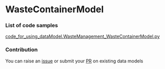 # WasteContainerModel

### List of code samples 

<!-- 50-List of code -->

<!-- [code entry](link) -->
[code_for_using_dataModel.WasteManagement_WasteContainerModel.py](https://github.com/smart-data-models/dataModel.WasteManagement/blob/master/WasteContainerModel/code/code_for_using_dataModel.WasteManagement_WasteContainerModel.py)


<!-- /50-List of code -->

### Contribution
You can raise an [issue](https://github.com/smart-data-models/dataModel.WasteManagement/issues) or submit your [PR](https://github.com/smart-data-models/dataModel.WasteManagement/pulls) on existing data models

